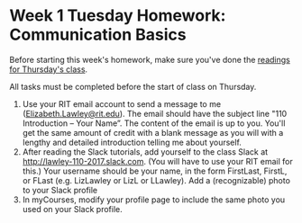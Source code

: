 # Week 1 Tuesday Homework: Communication Basics

Before starting this week's homework, make sure you've done the [readings for Thursday's class](../../Schedule.md#w1-th-readings).

All tasks must be completed before the start of class on Thursday. 

1. Use your RIT email account to send a message to me (Elizabeth.Lawley@rit.edu). The email should have the subject line "110 Introduction – Your Name”. The content of the email is up to you. You'll get the same amount of credit with a blank message as you will with a lengthy and detailed introduction telling me about yourself. 
2. After reading the Slack tutorials, add yourself to the class Slack at http://lawley-110-2017.slack.com. (You will have to use your RIT email for this.) Your username should be your name, in the form FirstLast, FirstL, or FLast (e.g. LizLawley or LizL or LLawley). Add a (recognizable) photo to your Slack profile
3. In myCourses, modify your profile page to include the same photo you used on your Slack profile. 
